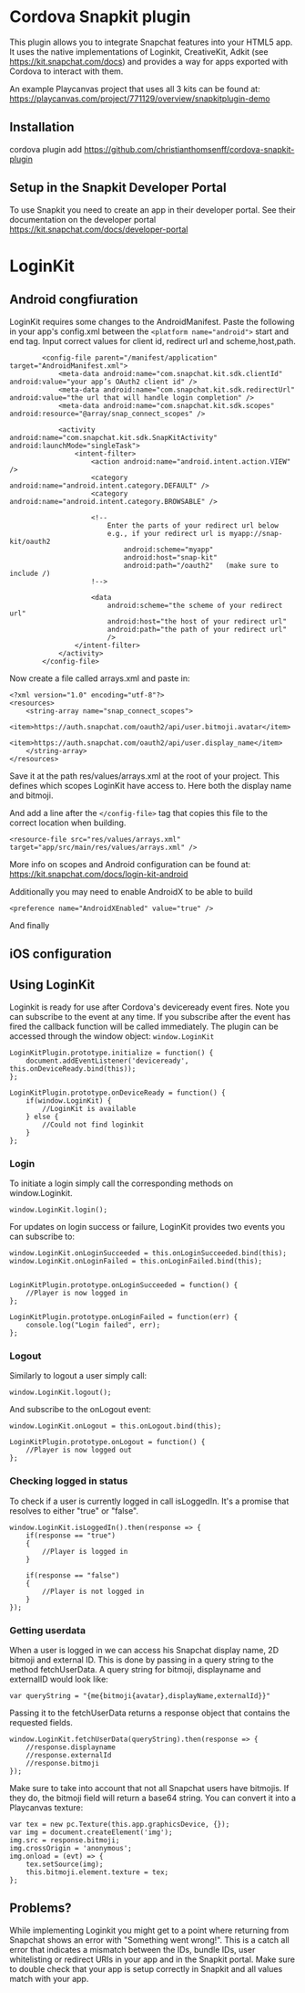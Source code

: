 # Cordova Snapkit plugin

This plugin allows you to integrate Snapchat features into your HTML5 app. It uses the native implementations of 
Loginkit, CreativeKit, Adkit (see https://kit.snapchat.com/docs) and provides a way for apps exported with Cordova to interact with them.

An example Playcanvas project that uses all 3 kits can be found at: https://playcanvas.com/project/771129/overview/snapkitplugin-demo

## Installation

cordova plugin add https://github.com/christianthomsenff/cordova-snapkit-plugin

## Setup in the Snapkit Developer Portal

To use Snapkit you need to create an app in their developer portal.
See their documentation on the developer portal https://kit.snapchat.com/docs/developer-portal

# LoginKit

## Android  congfiuration

LoginKit requires some changes to the AndroidManifest. Paste the following in your app's config.xml between the ```<platform name="android">``` start and end tag. Input correct values for client id, redirect url and scheme,host,path.

```
        <config-file parent="/manifest/application" target="AndroidManifest.xml">
            <meta-data android:name="com.snapchat.kit.sdk.clientId" android:value="your app’s OAuth2 client id" />
            <meta-data android:name="com.snapchat.kit.sdk.redirectUrl" android:value="the url that will handle login completion" />
            <meta-data android:name="com.snapchat.kit.sdk.scopes" android:resource="@array/snap_connect_scopes" />

            <activity android:name="com.snapchat.kit.sdk.SnapKitActivity" android:launchMode="singleTask">
                <intent-filter>
                    <action android:name="android.intent.action.VIEW" />
                    <category android:name="android.intent.category.DEFAULT" />
                    <category android:name="android.intent.category.BROWSABLE" />

                    <!--
                        Enter the parts of your redirect url below
                        e.g., if your redirect url is myapp://snap-kit/oauth2
                            android:scheme="myapp"
                            android:host="snap-kit"
                            android:path="/oauth2"   (make sure to include /)
                    !-->

                    <data
                        android:scheme="the scheme of your redirect url"
                        android:host="the host of your redirect url"
                        android:path="the path of your redirect url"
                        />
                </intent-filter>
            </activity>
        </config-file>
```

Now create a file called arrays.xml and paste in:

```
<?xml version="1.0" encoding="utf-8"?>
<resources>
    <string-array name="snap_connect_scopes">
        <item>https://auth.snapchat.com/oauth2/api/user.bitmoji.avatar</item>
        <item>https://auth.snapchat.com/oauth2/api/user.display_name</item>
    </string-array>
</resources>
```
Save it at the path res/values/arrays.xml at the root of your project. 
This defines which scopes LoginKit have access to. Here both the display name and bitmoji.

And add a line after the ```</config-file>``` tag that copies this file to the correct location when building.

```
<resource-file src="res/values/arrays.xml" target="app/src/main/res/values/arrays.xml" />
```

More info on scopes and Android configuration can be found at: https://kit.snapchat.com/docs/login-kit-android

Additionally you may need to enable AndroidX to be able to build

```
<preference name="AndroidXEnabled" value="true" />
```

And finally 


 ## iOS configuration

 ## Using LoginKit

Loginkit is ready for use after Cordova's deviceready event fires. Note you can subscribe to the event at any time. If you subscribe after the event has fired  the callback function will be called immediately. 
The plugin can be accessed through the window object: ```window.LoginKit```

```
LoginKitPlugin.prototype.initialize = function() {
    document.addEventListener('deviceready', this.onDeviceReady.bind(this));
};

LoginKitPlugin.prototype.onDeviceReady = function() {
    if(window.LoginKit) {
        //LoginKit is available
    } else {
        //Could not find loginkit
    }
};
```

### Login

To initiate a login simply call the corresponding methods on window.Loginkit.

```
window.LoginKit.login();
```

For updates on login success or failure, LoginKit provides two events you can subscribe to:

```
window.LoginKit.onLoginSucceeded = this.onLoginSucceeded.bind(this);
window.LoginKit.onLoginFailed = this.onLoginFailed.bind(this);


LoginKitPlugin.prototype.onLoginSucceeded = function() {
    //Player is now logged in
};

LoginKitPlugin.prototype.onLoginFailed = function(err) {
    console.log("Login failed", err);
};
```

### Logout


Similarly to logout a user simply call:

```
window.LoginKit.logout();
```

And subscribe to the onLogout event:

```
window.LoginKit.onLogout = this.onLogout.bind(this);

LoginKitPlugin.prototype.onLogout = function() {
    //Player is now logged out
};
```

### Checking logged in status

To check if a user is currently logged in call isLoggedIn. It's a promise that resolves to either "true" or "false".

```
window.LoginKit.isLoggedIn().then(response => {
    if(response == "true")
    {
        //Player is logged in
    }
    
    if(response == "false")
    {
        //Player is not logged in
    }
});
```

### Getting userdata

When a user is logged in we can access his Snapchat display name, 2D bitmoji and external ID. This is done by passing in a query string to the method fetchUserData. A query string for bitmoji, displayname and externalID would look like:

```
var queryString = "{me{bitmoji{avatar},displayName,externalId}}"
```

Passing it to the fetchUserData returns a response object that contains the requested fields.

```
window.LoginKit.fetchUserData(queryString).then(response => {
    //response.displayname
    //response.externalId
    //response.bitmoji
});
```

Make sure to take into account that not all Snapchat users have bitmojis. If they do, the bitmoji field will return a base64 string. You can convert it into a Playcanvas texture:

```
var tex = new pc.Texture(this.app.graphicsDevice, {});
var img = document.createElement('img');
img.src = response.bitmoji;
img.crossOrigin = 'anonymous';
img.onload = (evt) => {
    tex.setSource(img); 
    this.bitmoji.element.texture = tex;
};
```

## Problems?

While implementing Loginkit you might get to a point where returning from Snapchat shows an error with "Something went wrong!". This is a catch all error that indicates a mismatch between the IDs, bundle IDs, user whitelisting or redirect URIs in your app and in the Snapkit portal. Make sure to double check that your app is setup correctly in Snapkit and all values match with your app.
